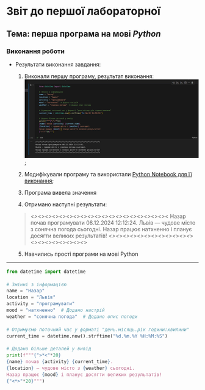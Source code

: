 # Звіт до першої лабораторної
## Тема: перша програма на мові *Python*

### Виконання роботи
- Результати виконання завдання:
    1. Виконали першу програму, результат виконання: ![alt](img1.png);
    1. Модифікували програму та використали [Python Notebook для її виконання](lab1.ipynb);
    
    
    
    1. Програма вивела значення
    1. Отримано наступні результати: 
    >*<>*<>*<>*<>*<>*<>*<>*<>*<>*<>*<>*<>*<>*<>*<>*<>*<>*<>*<>*<
Назар почав програмувати 08.12.2024 12:12:24.
Львів — чудове місто з сонячна погода сьогодні.
Назар працює натхненно і планує досягти великих результатів!
<*><*><*><*><*><*><*><*><*><*><*><*><*><*><*><*><*><*><*><*>
    5. Навчились прості програми на мові Python



___


```Python
from datetime import datetime

# Змінні з інформацією
name = "Назар"
location = "Львів"
activity = "програмувати"
mood = "натхненно"  # Додано настрій
weather = "сонячна погода"  # Додано опис погоди

# Отримуємо поточний час у форматі "день.місяць.рік години:хвилини"
current_time = datetime.now().strftime("%d.%m.%Y %H:%M:%S")

# Додано більше деталей у вивід
print(f"""{">*<"*20}
{name} почав {activity} {current_time}. 
{location} — чудове місто з {weather} сьогодні. 
Назар працює {mood} і планує досягти великих результатів!
{"<*>"*20}""")


```
